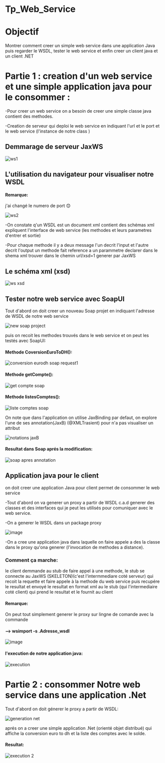 # Tp_Web_Service

# Objectif

 Montrer comment creer un simple web service dans une application Java puis regarder le WSDL, tester le web service et enfin creer un client java et un client .NET
 
# Partie 1 : creation d'un web service et une simple application java pour le consommer :
 
 -Pour creer un web service on a besoin de creer une simple classe  java contient des methodes.
 
 -Creation de serveur qui deploi le web service  en indiquant l'url et le port et  le  web service (l'instance de notre class )
 
## Demmarage de serveur JaxWS
 
 ![ws1](https://user-images.githubusercontent.com/102171913/163439807-0f508bf2-e992-4015-9a44-a417f60637c1.PNG)

## L'utilisation du navigateur pour visualiser notre WSDL 

#### Remarque:
j'ai changé le numero de port 😊

![ws2](https://user-images.githubusercontent.com/102171913/163440507-07fd24a7-f1e2-4fde-92ab-a20f3ccde265.PNG)

-On constate q'un WSDL est un document xml contient des schémas xml expliquent l'interface de web service (les methodes et leurs parametres d'entrer et sortie)

-Pour chaque methode il y a deux message l'un decrit l'input et l'autre decrit l'output
un methode fait reference a un parammetre declarer dans le shema xml trouver dans le chemin url/xsd=1 generer par JaxWS 

## Le schéma xml (xsd)

![ws xsd](https://user-images.githubusercontent.com/102171913/163442120-a2a8335c-9ec3-4104-aecd-59d0d279e2b5.PNG)

## Tester notre web service avec SoapUI

Tout d'abord on doit creer un nouveau Soap projet en indiquant l'adresse de WSDL de notre web service

![new soap project](https://user-images.githubusercontent.com/102171913/163442909-38ad87e8-be36-496f-b955-65b525f75311.PNG)

puis on recoit les methodes trouvés dans le web service et on peut les testés avec SoapUI:

#### Methode CoversionEuroToDH():

![conversion eurodh soap request1](https://user-images.githubusercontent.com/102171913/163443241-cc53cbc7-d239-4e0f-8480-86954ece5a1f.PNG)

#### Methode getCompte():

![get compte soap](https://user-images.githubusercontent.com/102171913/163443267-47de2f7d-2913-4afa-b852-7a06c7d5319f.PNG)

#### Methode listesComptes():

![liste comptes soap](https://user-images.githubusercontent.com/102171913/163443330-3c632adf-9869-4175-a977-df6b4855ad6b.PNG)

On note que dans l'application on utilise JaxBinding par defaut, 
on explore l'une de ses annotation(JaxB) (@XMLTrasient) pour n'a pas visualiser un attribut

![notations jaxB](https://user-images.githubusercontent.com/102171913/163448843-f215c8d7-8b24-421a-82d8-36bf1e06f002.PNG)

#### Resultat dans Soap aprés la modification:

![soap apres annotation](https://user-images.githubusercontent.com/102171913/163448890-8678b059-4ade-4500-a6a9-5acfeec03d10.PNG)

## Application java pour le client

on doit creer une application Java pour client permet de consommer le web service

-Tout d'abord on va generer un proxy a  partir de WSDL c.a.d generer des classes et des interfaces qui je peut les utilisés pour comuniquer avec le web service.

-On a generer le WSDL dans un package proxy 

![image](https://user-images.githubusercontent.com/102171913/163454597-dae5feb3-dfab-434d-943a-96f6160e7508.png)

-On a cree une application java dans laquelle on faire appele a des la classe dans le proxy qu'ona generer (l'invocation de methodes a distance).

### Comment ça marche:

le client demmande au stub de faire appel à une methode, le stub se connecte au JaxWS (SKELETON)(c'est l'intermmediare coté serveur) qui recoit la requette et faire appele à la methode du web service puis recupére le resultat et envoyé le resultat en format xml au le stub (qui l'intermediaire coté client) qui prend le resultat et le fournit au client

#### Remarque:

On peut tout simplement generer le proxy sur lingne de comande avec la commande 
#### --> wsimport -s .Adresse_wsdl

![image](https://user-images.githubusercontent.com/102171913/163473074-35aa042f-a0fb-4536-9412-a1006c7206f2.png)

#### l'execution de notre application java:

![execution](https://user-images.githubusercontent.com/102171913/163473454-64b1e6c5-e856-4818-bc65-19655825ff45.PNG)

# Partie 2 :  consommer Notre web service dans une application .Net

Tout d'abord on doit génerer le proxy a partir de WSDL:

![generation  net](https://user-images.githubusercontent.com/102171913/163473902-c7dcf1c7-c566-41a6-bf43-4baedb95dc9e.PNG)

aprés on a creer une simple application .Net (orienté objet distribué) qui affiche la conversion euro to dh et la liste des comptes avec le solde.

#### Resultat:

![execution 2](https://user-images.githubusercontent.com/102171913/163474585-4b6d551e-cb5b-4595-a572-f9b03d45708c.PNG)





 
 
 
